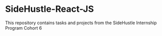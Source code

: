 # SideHustle-React-JS
This repository contains tasks and projects from the SideHustle Internship Program Cohort 6
